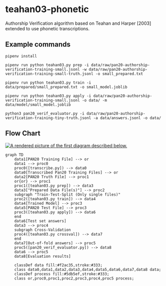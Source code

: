 # teahan03-phonetic
Authorship Verification algorithm based on Teahan and Harper [2003] extended to use phonetic transcriptions.

## Example commands
```
pipenv install

pipenv run python teahan03.py prep -i data/raw/pan20-authorship-verification-training-small.jsonl -w data/raw/pan20-authorship-verification-training-small-truth.jsonl -o small_prepared.txt

pipenv run python teahan03.py train -i data/prepared/small_prepared.txt -o small_model.joblib

pipenv run python teahan03.py apply -i data/raw/pan20-authorship-verification-training-small.jsonl -o data/ -m data/model/small_model.joblib

python3 pan20_verif_evaluator.py -i data/raw/pan20-authorship-verification-training-tiny-truth.jsonl -a data/answers.jsonl -o data/

```

## Flow Chart
[![A rendered picture of the first diagram described below.](https://mermaid.ink/img/eyJjb2RlIjoiZ3JhcGggVERcbiAgICBkYXRhMVtQQU4yMCBUcmFpbmluZyBGaWxlXSAtLT4gb3JcbiAgICBkYXRhMSAtLT4gcHJvYzBcbiAgICBwcm9jMChbdHJhbnNjcmliZS5weV0pIC0tPiBkYXRhMFxuICAgIGRhdGEwW1RyYW5zY3JpYmVkIFBhbjIwIFRyYWluaW5nIEZpbGVzXSAtLT4gb3JcbiAgICBkYXRhMltQQU4yMCBUcnV0aCBGaWxlXSAtLT4gcHJvYzFcbiAgICBvcntvcn0gLS0-IHByb2MxXG4gICAgcHJvYzEoW3RlYWhhbjAzLnB5IHByZXBdKSAtLT4gZGF0YTNcbiAgICBkYXRhM1tcIlByZXBhcmVkIERhdGEgRmlsZShzKVwiXSAtLT4gcHJvYzJcbiAgICBzdWJncmFwaCBcIlRyYWluLVRlc3QtU3BsaXQgKE9ubHkgc2luZ2xlIGZpbGVzKVwiXG4gICAgcHJvYzIoW3RlYWhhbjAzLnB5IHRyYWluXSkgLS0-IGRhdGE0XG4gICAgZGF0YTRbVHJhaW5lZCBNb2RlbF0gLS0-IHByb2MzXG4gICAgZGF0YTVbUEFOMjAgVGVzdCBGaWxlXSAtLT4gcHJvYzNcbiAgICBwcm9jMyhbdGVhaGFuMDMucHkgYXBwbHldKSAtLT4gZGF0YTZcbiAgICBlbmRcbiAgICBkYXRhNltUZXN0IHNldCBhbnN3ZXJzXVxuICAgIGRhdGEzIC0tPiBwcm9jNFxuICAgIHN1YmdyYXBoIENyb3NzLVZhbGlkYXRpb25cbiAgICBwcm9jNChbdGVhaGFuMDMucHkgY3Jvc3N2YWxdKSAtLT4gZGF0YTdcbiAgICBlbmRcbiAgICBkYXRhN1tPdXQtb2YtZm9sZCBhbnN3ZXJzXSAtLT4gcHJvYzVcbiAgICBwcm9jNShbcGFuMjBfdmVyaWZfZXZhbHVhdG9yLnB5XSkgLS0-IGRhdGE4XG4gICAgZGF0YTYgLS0-IHByb2M1XG4gICAgZGF0YThbRXZhbHVhdGlvbiByZXN1bHRzXVxuXG4gICAgY2xhc3NEZWYgZGF0YSBmaWxsOiNmMmFjMzUsc3Ryb2tlOiMzMzM7XG4gICAgY2xhc3MgZGF0YTAsZGF0YTEsZGF0YTIsZGF0YTMsZGF0YTQsZGF0YTUsZGF0YTYsZGF0YTcsZGF0YTggZGF0YTtcbiAgICBjbGFzc0RlZiBwcm9jZXNzIGZpbGw6IzVkYjVlZixzdHJva2U6IzMzMztcbiAgICBjbGFzcyBvcixwcm9jMCxwcm9jMSxwcm9jMixwcm9jMyxwcm9jNCxwcm9jNSBwcm9jZXNzOyIsIm1lcm1haWQiOnt9LCJ1cGRhdGVFZGl0b3IiOmZhbHNlfQ)](https://mermaid-js.github.io/mermaid-live-editor/#/edit/eyJjb2RlIjoiZ3JhcGggVERcbiAgICBkYXRhMVtQQU4yMCBUcmFpbmluZyBGaWxlXSAtLT4gb3JcbiAgICBkYXRhMSAtLT4gcHJvYzBcbiAgICBwcm9jMChbdHJhbnNjcmliZS5weV0pIC0tPiBkYXRhMFxuICAgIGRhdGEwW1RyYW5zY3JpYmVkIFBhbjIwIFRyYWluaW5nIEZpbGVzXSAtLT4gb3JcbiAgICBkYXRhMltQQU4yMCBUcnV0aCBGaWxlXSAtLT4gcHJvYzFcbiAgICBvcntvcn0gLS0-IHByb2MxXG4gICAgcHJvYzEoW3RlYWhhbjAzLnB5IHByZXBdKSAtLT4gZGF0YTNcbiAgICBkYXRhM1tcIlByZXBhcmVkIERhdGEgRmlsZShzKVwiXSAtLT4gcHJvYzJcbiAgICBzdWJncmFwaCBcIlRyYWluLVRlc3QtU3BsaXQgKE9ubHkgc2luZ2xlIGZpbGVzKVwiXG4gICAgcHJvYzIoW3RlYWhhbjAzLnB5IHRyYWluXSkgLS0-IGRhdGE0XG4gICAgZGF0YTRbVHJhaW5lZCBNb2RlbF0gLS0-IHByb2MzXG4gICAgZGF0YTVbUEFOMjAgVGVzdCBGaWxlXSAtLT4gcHJvYzNcbiAgICBwcm9jMyhbdGVhaGFuMDMucHkgYXBwbHldKSAtLT4gZGF0YTZcbiAgICBlbmRcbiAgICBkYXRhNltUZXN0IHNldCBhbnN3ZXJzXVxuICAgIGRhdGEzIC0tPiBwcm9jNFxuICAgIHN1YmdyYXBoIENyb3NzLVZhbGlkYXRpb25cbiAgICBwcm9jNChbdGVhaGFuMDMucHkgY3Jvc3N2YWxdKSAtLT4gZGF0YTdcbiAgICBlbmRcbiAgICBkYXRhN1tPdXQtb2YtZm9sZCBhbnN3ZXJzXSAtLT4gcHJvYzVcbiAgICBwcm9jNShbcGFuMjBfdmVyaWZfZXZhbHVhdG9yLnB5XSkgLS0-IGRhdGE4XG4gICAgZGF0YTYgLS0-IHByb2M1XG4gICAgZGF0YThbRXZhbHVhdGlvbiByZXN1bHRzXVxuXG4gICAgY2xhc3NEZWYgZGF0YSBmaWxsOiNmMmFjMzUsc3Ryb2tlOiMzMzM7XG4gICAgY2xhc3MgZGF0YTAsZGF0YTEsZGF0YTIsZGF0YTMsZGF0YTQsZGF0YTUsZGF0YTYsZGF0YTcsZGF0YTggZGF0YTtcbiAgICBjbGFzc0RlZiBwcm9jZXNzIGZpbGw6IzVkYjVlZixzdHJva2U6IzMzMztcbiAgICBjbGFzcyBvcixwcm9jMCxwcm9jMSxwcm9jMixwcm9jMyxwcm9jNCxwcm9jNSBwcm9jZXNzOyIsIm1lcm1haWQiOnt9LCJ1cGRhdGVFZGl0b3IiOmZhbHNlfQ)

```mermaid
graph TD
    data1[PAN20 Training File] --> or
    data1 --> proc0
    proc0([transcribe.py]) --> data0
    data0[Transcribed Pan20 Training Files] --> or
    data2[PAN20 Truth File] --> proc1
    or{or} --> proc1
    proc1([teahan03.py prep]) --> data3
    data3["Prepared Data File(s)"] --> proc2
    subgraph "Train-Test-Split (Only single files)"
    proc2([teahan03.py train]) --> data4
    data4[Trained Model] --> proc3
    data5[PAN20 Test File] --> proc3
    proc3([teahan03.py apply]) --> data6
    end
    data6[Test set answers]
    data3 --> proc4
    subgraph Cross-Validation
    proc4([teahan03.py crossval]) --> data7
    end
    data7[Out-of-fold answers] --> proc5
    proc5([pan20_verif_evaluator.py]) --> data8
    data6 --> proc5
    data8[Evaluation results]

    classDef data fill:#f2ac35,stroke:#333;
    class data0,data1,data2,data3,data4,data5,data6,data7,data8 data;
    classDef process fill:#5db5ef,stroke:#333;
    class or,proc0,proc1,proc2,proc3,proc4,proc5 process;
```